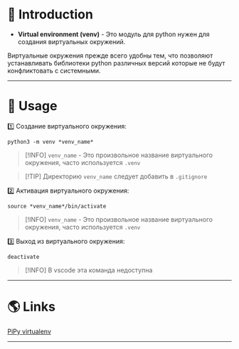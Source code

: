 # 📖 Introduction

- **Virtual environment (venv)** - Это модуль для python нужен для создания виртуальных окружений.

Виртуальные окружения прежде всего удобны тем, что позволяют устанавливать библиотеки python различных версий которые не будут конфликтовать с системными.

---

# 💼 Usage

1️⃣ Создание виртуального окружения:

```shell
python3 -m venv *venv_name*
```

>[!INFO] `venv_name` - Это произвольное название виртуального окружения, часто используется `.venv`

>[!TIP] Директорию `venv_name` следует добавить в `.gitignore`

2️⃣ Активация виртуального окружения:

```shell
source *venv_name*/bin/activate
```

>[!INFO] `venv_name` - Это произвольное название виртуального окружения, часто используется `.venv`

3️⃣ Выход из виртуального окружения:

```shell
deactivate
```

> [!INFO] В vscode эта команда недоступна

---

# 🌎 Links

[PiPy virtualenv](https://pypi.org/project/virtualenv/)

---

